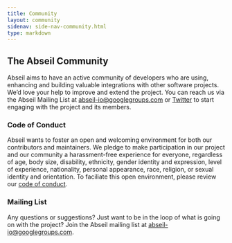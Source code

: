 ```yaml
---
title: Community
layout: community
sidenav: side-nav-community.html
type: markdown
---
```


## The Abseil Community

Abseil aims to have an active community of developers who are using, enhancing
and building valuable integrations with other software projects. We’d love your
help to improve and extend the project. You can reach us via the Abseil Mailing
List at
<a href="https://groups.google.com/forum/#!forum/abseil-io" target="_blank">
abseil-io@googlegroups.com</a> or
<a href="https://twitter.com/abseilio" target="_blank">Twitter</a>
to start engaging with the project and its members.

### Code of Conduct

Abseil wants to foster an open and welcoming environment for both our
contributors and maintainers. We pledge to make participation in our project and
our community a harassment-free experience for everyone, regardless of age, body
size, disability, ethnicity, gender identity and expression, level of
experience, nationality, personal appearance, race, religion, or sexual identity
and orientation. To faciliate this open environment, please review our
<a href="{{ site.baseurl }}/community/code-of-conduct">code of conduct</a>.

### Mailing List

Any questions or suggestions? Just want to be in the loop of what is going on
with the project? Join the Abseil mailing list at 
<a href="https://groups.google.com/forum/#!forum/abseil-io" target="_blank">abseil-io@googlegroups.com</a>.
